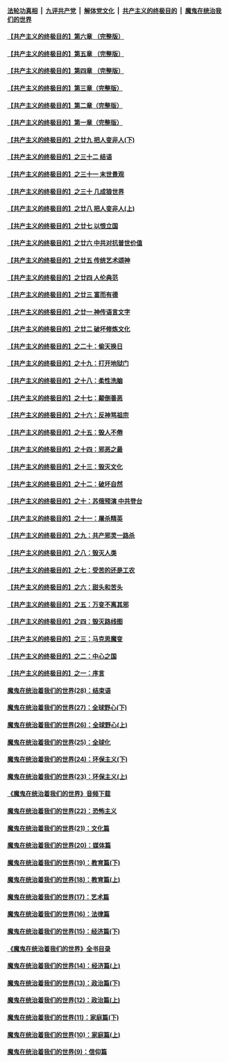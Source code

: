 ####  [法轮功真相](../../../../basic/blob/master/README.md?t=11022201) &nbsp;|&nbsp; [九评共产党](../../../../9ping.md/blob/master/README.md?t=11022201) &nbsp;|&nbsp; [解体党文化](../../../../jtdwh.md/blob/master/README.md?t=11022201)  &nbsp;|&nbsp; [共产主义的终极目的](../../../../gczydzjmd.md/blob/master/README.md?t=11022201) &nbsp;|&nbsp; [魔鬼在统治我们的世界](../../../../mgztzwmdsj.md/blob/master/README.md?t=11022201) 

#### [【共产主义的终极目的】第六章 （完整版）](../pages/nsc422/n11428913.md?t=11022201) 

#### [【共产主义的终极目的】第五章 （完整版）](../pages/nsc422/n11428912.md?t=11022201) 

#### [【共产主义的终极目的】第四章 （完整版）](../pages/nsc422/n11428907.md?t=11022201) 

#### [【共产主义的终极目的】第三章（完整版）](../pages/nsc422/n11428848.md?t=11022201) 

#### [【共产主义的终极目的】第二章（完整版）](../pages/nsc422/n11428831.md?t=11022201) 

#### [【共产主义的终极目的】第一章（完整版）](../pages/nsc422/n11417651.md?t=11022201) 

#### [【共产主义的终极目的】之廿九 把人变非人(下)](../pages/nsc422/n11344140.md?t=11022201) 

#### [【共产主义的终极目的】之三十二 结语](../pages/nsc422/n11360535.md?t=11022201) 

#### [【共产主义的终极目的】之三十一 末世景观](../pages/nsc422/n11351129.md?t=11022201) 

#### [【共产主义的终极目的】之三十 几成狼世界](../pages/nsc422/n11348280.md?t=11022201) 

#### [【共产主义的终极目的】之廿八 把人变非人(上)](../pages/nsc422/n11340492.md?t=11022201) 

#### [【共产主义的终极目的】之廿七 以恨立国](../pages/nsc422/n11336944.md?t=11022201) 

#### [【共产主义的终极目的】之廿六 中共对抗普世价值](../pages/nsc422/n11324785.md?t=11022201) 

#### [【共产主义的终极目的】之廿五 传统艺术颂神](../pages/nsc422/n11296396.md?t=11022201) 

#### [【共产主义的终极目的】之廿四 人伦典范](../pages/nsc422/n11296397.md?t=11022201) 

#### [【共产主义的终极目的】之廿三 富而有德](../pages/nsc422/n11283598.md?t=11022201) 

#### [【共产主义的终极目的】之廿一 神传语言文字](../pages/nsc422/n11263265.md?t=11022201) 

#### [【共产主义的终极目的】之廿二 破坏修炼文化](../pages/nsc422/n11245728.md?t=11022201) 

#### [【共产主义的终极目的】之二十：偷天换日](../pages/nsc422/n11238846.md?t=11022201) 

#### [【共产主义的终极目的】之十九：打开地狱门](../pages/nsc422/n11206376.md?t=11022201) 

#### [【共产主义的终极目的】之十八：柔性洗脑](../pages/nsc422/n11199994.md?t=11022201) 

#### [【共产主义的终极目的】之十七：颠倒善恶](../pages/nsc422/n11179782.md?t=11022201) 

#### [【共产主义的终极目的】之十六：反神骂祖宗](../pages/nsc422/n11166798.md?t=11022201) 

#### [【共产主义的终极目的】之十五：毁人不倦](../pages/nsc422/n11166792.md?t=11022201) 

#### [【共产主义的终极目的】之十四：邪恶之最](../pages/nsc422/n11150249.md?t=11022201) 

#### [【共产主义的终极目的】之十三：毁灭文化](../pages/nsc422/n11135227.md?t=11022201) 

#### [【共产主义的终极目的】之十二：破坏自然](../pages/nsc422/n11135214.md?t=11022201) 

#### [【共产主义的终极目的】之十：苏俄预演 中共登台](../pages/nsc422/n11118424.md?t=11022201) 

#### [【共产主义的终极目的】之十一：屠杀精英](../pages/nsc422/n11118442.md?t=11022201) 

#### [【共产主义的终极目的】之九：共产邪灵一路杀](../pages/nsc422/n11114139.md?t=11022201) 

#### [【共产主义的终极目的】之八：毁灭人类](../pages/nsc422/n11108503.md?t=11022201) 

#### [【共产主义的终极目的】之七：受苦的还是工农](../pages/nsc422/n11101809.md?t=11022201) 

#### [【共产主义的终极目的】之六：甜头和苦头](../pages/nsc422/n11096971.md?t=11022201) 

#### [【共产主义的终极目的】之五：万变不离其邪](../pages/nsc422/n11091285.md?t=11022201) 

#### [【共产主义的终极目的】之四：毁灭路线图](../pages/nsc422/n11086284.md?t=11022201) 

#### [【共产主义的终极目的】之三：马克思魔变](../pages/nsc422/n11061941.md?t=11022201) 

#### [【共产主义的终极目的】之二：中心之国](../pages/nsc422/n11047728.md?t=11022201) 

#### [【共产主义的终极目的】之一：序言](../pages/nsc422/n11086077.md?t=11022201) 

#### [魔鬼在统治着我们的世界(28)：结束语](../pages/nsc422/n10936246.md?t=11022201) 

#### [魔鬼在统治着我们的世界(27)：全球野心(下)](../pages/nsc422/n10928319.md?t=11022201) 

#### [魔鬼在统治着我们的世界(26)：全球野心(上)](../pages/nsc422/n10900318.md?t=11022201) 

#### [魔鬼在统治着我们的世界(25)：全球化](../pages/nsc422/n10788205.md?t=11022201) 

#### [魔鬼在统治着我们的世界(24)：环保主义(下)](../pages/nsc422/n10695307.md?t=11022201) 

#### [魔鬼在统治着我们的世界(23)：环保主义(上)](../pages/nsc422/n10688613.md?t=11022201) 

#### [《魔鬼在统治着我们的世界》音频下载](../pages/nsc422/n10635553.md?t=11022201) 

#### [魔鬼在统治着我们的世界(22)：恐怖主义](../pages/nsc422/n10614727.md?t=11022201) 

#### [魔鬼在统治着我们的世界(21)：文化篇](../pages/nsc422/n10597706.md?t=11022201) 

#### [魔鬼在统治着我们的世界(20)：媒体篇](../pages/nsc422/n10586579.md?t=11022201) 

#### [魔鬼在统治着我们的世界(19)：教育篇(下)](../pages/nsc422/n10564808.md?t=11022201) 

#### [魔鬼在统治着我们的世界(18)：教育篇(上)](../pages/nsc422/n10526970.md?t=11022201) 

#### [魔鬼在统治着我们的世界(17)：艺术篇](../pages/nsc422/n10499093.md?t=11022201) 

#### [魔鬼在统治着我们的世界(16)：法律篇](../pages/nsc422/n10485969.md?t=11022201) 

#### [魔鬼在统治着我们的世界(15)：经济篇(下)](../pages/nsc422/n10469975.md?t=11022201) 

#### [《魔鬼在统治着我们的世界》全书目录](../pages/nsc422/n10464261.md?t=11022201) 

#### [魔鬼在统治着我们的世界(14)：经济篇(上)](../pages/nsc422/n10457370.md?t=11022201) 

#### [魔鬼在统治着我们的世界(13)：政治篇(下)](../pages/nsc422/n10448270.md?t=11022201) 

#### [魔鬼在统治着我们的世界(12)：政治篇(上)](../pages/nsc422/n10444576.md?t=11022201) 

#### [魔鬼在统治着我们的世界(11)：家庭篇(下)](../pages/nsc422/n10440961.md?t=11022201) 

#### [魔鬼在统治着我们的世界(10)：家庭篇(上)](../pages/nsc422/n10435448.md?t=11022201) 

#### [魔鬼在统治着我们的世界(9)：信仰篇](../pages/nsc422/n10432159.md?t=11022201) 

